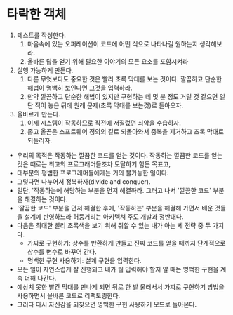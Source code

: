 # 타락한 객체

1. 테스트를 작성한다.
    1. 마음속에 있는 오퍼레이션이 코드에 어떤 식으로 나타나길 원하는지 생각해보라.
    2. 올바른 답을 얻기 위해 필요한 이야기의 모든 요소를 포함시켜라
2. 실행 가능하게 만든다.
   1. 다른 무엇보다도 중요한 것은 빨리 초록 막대를 보는 것이다. 깔끔하고 단순한 해법이 명백히 보인다면 그것을 입력하라. 
   2. 만약 깔끔하고 단순한 해법이 있지만 구현하는 데 몇 분 정도 거릴 것 같으면 일단 적어 놓은 뒤에 원래 문제(초록 막대를 보는것)로 돌아오자.
3. 올바르게 만든다.
   1. 이제 시스템이 작동하므로 직전에 저질렀던 죄악을 수습하자.
   2. 좁고 올곧은 소프트웨어 정의의 길로 되돌아와서 중복을 제거하고 초록 막대로 되돌리자.

- 우리의 목적은 작동하는 깔끔한 코드를 얻는 것이다. 작동하는 깔끔한 코드를 얻는 것은 때로는 최고의 프로그래머들조차 도달하기 힘든 목표고,
- 대부분의 평범한 프로그래머들에게는 거의 불가능한 일이다.
- 그렇다면 나누어서 정복하자(divide and conquer).
- 일단, '작동하는에 해당하는 부분을 먼저 해결하라. 그러고 나서 '깔끔한 코드' 부분을 해결하는 것이다.
- '깔끔한 코드' 부분을 먼저 해결한 후에, '작동하는' 부분을 해결해 가면서 배운 것들을 설계에 반영하느라 허둥거리는 아키텍쳐 주도 개발과 정반대다.
- 다음은 최대한 빨리 초록색을 보기 위해 취할 수 있는 내가 아는 세 전략 중 두 가지다.
  - 가짜로 구현하기: 상수를 반환하게 만들고 진짜 코드를 얻을 때까지 단계적으로 상수를 변수로 바꾸어 간다.
  - 명백한 구현 사용하기: 설계 구현을 입력한다.
- 모든 일이 자연스럽게 잘 진행되고 내가 뭘 입력해야 할지 알 때는 명백한 구현을 계속 더해 나간다.
- 예상치 못한 빨간 막대를 만나게 되면 뒤로 한 발 물러서서 가짜로 구현하기 방법을 사용하면서 올바른 코드로 리팩토링한다.
- 그러다 다시 자신감을 되찾으면 명백한 구현 사용하기 모드로 돌아온다.